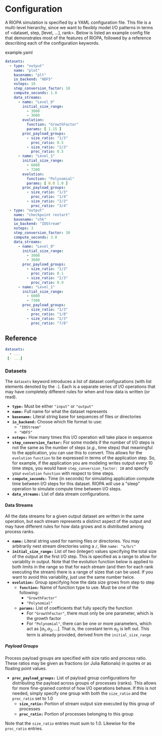 # Configuration

A RIOPA simulation is specified by a YAML configuration file. This file is a
multi-level hierarchy, since we want to flexibly model I/O patterns in terms of
<dataset, step, [level, ...], rank>. Below is listed an example config file that
demonstrates most of the features of RIOPA, followed by a reference describing
each of the configuration keywords.

example.yaml
```yaml
datasets:
  - type: "output"
    name: "plot"
    basename: "plt"
    io_backend: "HDF5"
    nsteps: 10
    step_conversion_factor: 10
    compute_seconds: 1.0
    data_streams:
      - name: "Level_0"
        initial_size_range:
          - 3000
          - 3600
        evolution:
          function: "GrowthFactor"
          params: [ 1.15 ]
        proc_payload_groups:
          - size_ratio: "1/3"
            proc_ratio: 0.5
          - size_ratio: "2/3"
            proc_ratio: 0.5
      - name: "Level_1"
        initial_size_range:
          - 6000
          - 7200
        evolution:
          function: "Polynomial"
          params: [ 0.0 1.0 ]
        proc_payload_groups:
          - size_ratio: "1/3"
            proc_ratio: "1/4"
          - size_ratio: "2/3"
            proc_ratio: "3/4"
  - type: "output"
    name: "checkpoint restart"
    basename: "chk"
    io_backend: "IOStream"
    nsteps: 3
    step_conversion_factor: 30
    compute_seconds: 3.0
    data_streams:
      - name: "Level_0"
        initial_size_range:
          - 3000
          - 3600
        proc_payload_groups:
          - size_ratio: "1/3"
            proc_ratio: 0.1
          - size_ratio: "2/3"
            proc_ratio: 0.9
      - name: "Level_1"
        initial_size_range:
          - 6000
          - 7300
        proc_payload_groups:
          - size_ratio: "1/3"
            proc_ratio: "1/8"
          - size_ratio: "2/3"
            proc_ratio: "7/8"
```

## Reference

```yaml
datasets:
  - ...
 [- ...]
```

### Datasets
The `datasets` keyword introduces a list of dataset configurations (with list
elements denoted by the `-`). Each is a separate series of I/O operations that
may have completely different rules for when and how data is written (or read).

 - __`type:`__ Must be either `"input"` or `"output"`
 - __`name:`__ Full name for what the dataset represents
 - __`basename:`__ Literal string base for sequences of files or directories
 - __`io_backend:`__ Choose which file format to use:
   - `"IOStream"`
   - `"HDF5"`
 - __`nsteps:`__ How many times this I/O operation will take place in sequence
 - __`step_conversion_factor:`__ For some models if the number of I/O steps is not
   the same as the number of steps (*e.g.*, time steps) that meaningful to the
   application, you can use this to convert. This allows for the `evolution`
   `function` to be expressed in terms of the application step. So, for example,
   if the application you are modeling writes output every 10 time steps, you
   would have `step_conversion_factor: 10` and specify your `evolution`
   `function` with respect to time steps.
 - __`compute_seconds:`__ Time (in seconds) for simulating application compute time
   between I/O steps for this dataset. RIOPA will use a "sleep" operation
   to simulate compute time between I/O steps.
 - __`data_streams:`__ List of data stream configurations.

#### Data Streams

All the data streams for a given output dataset are written in the same
operation, but each stream represents a distinct aspect of the output and may
have different rules for how data grows and is distributed among process ranks.

 - __`name:`__ Literal string used for naming files or directories. You may
   arbitrarily nest stream directories using a `/`, like `name: "a/b/c"`
 - __`initial_size_range:`__ List of two (integer) values specifying the total
   size of the output at the first I/O step. This is specified as a range to
   allow for variablity in output. Note that the evolution function below is
   applied to both limits in the range so that for each stream (and then for
   each rank executing the stream) there is a range of sizes that can be used.
   If you want to avoid this variability, just use the same number twice.
 - __`evolution:`__ Group specifying how the data size grows from step to step
   - __`function:`__ Name of function type to use. Must be one of the following:
     - `"GrowthFactor"`
     - `"Polynomial"`
   - __`params:`__ List of coefficients that fully specify the function
     - For `"GrowthFactor"`, there must only be one parameter, which is the
       growth factor
     - For `"Polynomial"`, there can be one or more parameters, which act as
       $[a_1, a_2, ...]$. That is, the constant term $a_0$ is left out. This
       term is already provided, derived from the `initial_size_range`

##### Payload Groups

Process payload groups are specified with size ratio and process ratio. These
ratios may be given as fractions (or Julia Rationals) in quotes or as floating
point values.

 - __`proc_payload_groups:`__ List of payload group configurations for
   distributing the payload across groups of processes (ranks). This allows for
   more fine-grained control of how I/O operations behave. If this is not
   needed, simply specify one group with both the `size_ratio` and the
   `proc_ratio` set to 1.0
   - __`size_ratio:`__ Portion of stream output size executed by this group of
     processes
   - __`proc_ratio:`__ Portion of processes belonging to this group

Note that the `size_ratio` entries must sum to 1.0. Likewise for the
`proc_ratio` entries.

